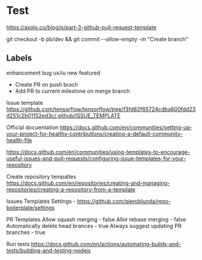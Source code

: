 # Test

https://axolo.co/blog/p/part-3-github-pull-request-template


git checkout -b pb/dev && git commit --allow-empty -m "Create branch"



Labels
---------------------------------------
enhancement
bug
ux/iu
new featured


- Create PR on push brach
- Add PR to current milestone on merge branch



Issue template
https://github.com/tensorflow/tensorflow/tree/f3fd82f65724cdba600fdd23d251c2b01152ed3c/.github/ISSUE_TEMPLATE


Official docuentation
https://docs.github.com/en/communities/setting-up-your-project-for-healthy-contributions/creating-a-default-community-health-file

https://docs.github.com/en/communities/using-templates-to-encourage-useful-issues-and-pull-requests/configuring-issue-templates-for-your-repository

Create repository tempaltes
https://docs.github.com/en/repositories/creating-and-managing-repositories/creating-a-repository-from-a-template

Issues Templates
Settings - https://github.com/pieroblunda/repo-boilerplate/settings

PR Templates
Allow squash merging - false
Allor rebase merging - false
Automatically delete head brances - true
Always suggest updating PR branches - true 



Run tests
https://docs.github.com/en/actions/automating-builds-and-tests/building-and-testing-nodejs